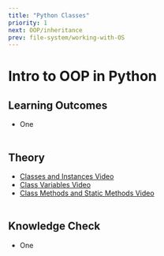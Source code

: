 ```yaml
---
title: "Python Classes"
priority: 1
next: OOP/inheritance
prev: file-system/working-with-OS
---
```


# Intro to OOP in Python

## Learning Outcomes

- One
  <br><br>

## Theory

- [Classes and Instances Video](https://www.youtube.com/watch?v=ZDa-Z5JzLYM)
- [Class Variables Video](https://www.youtube.com/watch?v=BJ-VvGyQxho)
- [Class Methods and Static Methods Video](https://www.youtube.com/watch?v=rq8cL2XMM5M)
  <br><br>

## Knowledge Check

- One
  <br><br>
